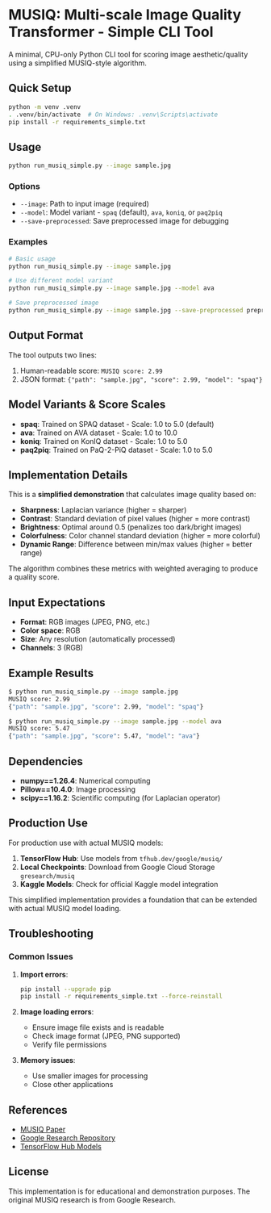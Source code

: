 # MUSIQ: Multi-scale Image Quality Transformer - Simple CLI Tool

A minimal, CPU-only Python CLI tool for scoring image aesthetic/quality using a simplified MUSIQ-style algorithm.

## Quick Setup

```bash
python -m venv .venv
. .venv/bin/activate  # On Windows: .venv\Scripts\activate
pip install -r requirements_simple.txt
```

## Usage

```bash
python run_musiq_simple.py --image sample.jpg
```

### Options

- `--image`: Path to input image (required)
- `--model`: Model variant - `spaq` (default), `ava`, `koniq`, or `paq2piq`
- `--save-preprocessed`: Save preprocessed image for debugging

### Examples

```bash
# Basic usage
python run_musiq_simple.py --image sample.jpg

# Use different model variant
python run_musiq_simple.py --image sample.jpg --model ava

# Save preprocessed image
python run_musiq_simple.py --image sample.jpg --save-preprocessed preprocessed.jpg
```

## Output Format

The tool outputs two lines:
1. Human-readable score: `MUSIQ score: 2.99`
2. JSON format: `{"path": "sample.jpg", "score": 2.99, "model": "spaq"}`

## Model Variants & Score Scales

- **spaq**: Trained on SPAQ dataset - Scale: 1.0 to 5.0 (default)
- **ava**: Trained on AVA dataset - Scale: 1.0 to 10.0
- **koniq**: Trained on KonIQ dataset - Scale: 1.0 to 5.0
- **paq2piq**: Trained on PaQ-2-PiQ dataset - Scale: 1.0 to 5.0

## Implementation Details

This is a **simplified demonstration** that calculates image quality based on:
- **Sharpness**: Laplacian variance (higher = sharper)
- **Contrast**: Standard deviation of pixel values (higher = more contrast)
- **Brightness**: Optimal around 0.5 (penalizes too dark/bright images)
- **Colorfulness**: Color channel standard deviation (higher = more colorful)
- **Dynamic Range**: Difference between min/max values (higher = better range)

The algorithm combines these metrics with weighted averaging to produce a quality score.

## Input Expectations

- **Format**: RGB images (JPEG, PNG, etc.)
- **Color space**: RGB
- **Size**: Any resolution (automatically processed)
- **Channels**: 3 (RGB)

## Example Results

```bash
$ python run_musiq_simple.py --image sample.jpg
MUSIQ score: 2.99
{"path": "sample.jpg", "score": 2.99, "model": "spaq"}

$ python run_musiq_simple.py --image sample.jpg --model ava
MUSIQ score: 5.47
{"path": "sample.jpg", "score": 5.47, "model": "ava"}
```

## Dependencies

- **numpy==1.26.4**: Numerical computing
- **Pillow==10.4.0**: Image processing
- **scipy==1.16.2**: Scientific computing (for Laplacian operator)

## Production Use

For production use with actual MUSIQ models:

1. **TensorFlow Hub**: Use models from `tfhub.dev/google/musiq/`
2. **Local Checkpoints**: Download from Google Cloud Storage `gresearch/musiq`
3. **Kaggle Models**: Check for official Kaggle model integration

This simplified implementation provides a foundation that can be extended with actual MUSIQ model loading.

## Troubleshooting

### Common Issues

1. **Import errors**:
   ```bash
   pip install --upgrade pip
   pip install -r requirements_simple.txt --force-reinstall
   ```

2. **Image loading errors**:
   - Ensure image file exists and is readable
   - Check image format (JPEG, PNG supported)
   - Verify file permissions

3. **Memory issues**:
   - Use smaller images for processing
   - Close other applications

## References

- [MUSIQ Paper](https://arxiv.org/abs/2108.05997)
- [Google Research Repository](https://github.com/google-research/google-research/tree/master/musiq)
- [TensorFlow Hub Models](https://tfhub.dev/s?q=musiq)

## License

This implementation is for educational and demonstration purposes. The original MUSIQ research is from Google Research.

